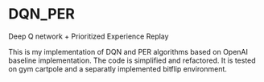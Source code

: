 # DQN_PER
Deep Q network + Prioritized Experience Replay

This is my implementation of DQN and PER algorithms based on OpenAI baseline implementation. The code is simplified and refactored.
It is tested on gym cartpole and a separatly implemented bitflip environment.
